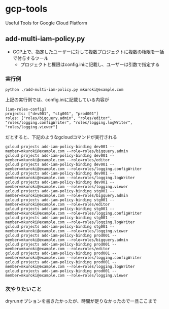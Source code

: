 # gcp-tools
Useful Tools for Google Cloud Platform

## add-multi-iam-policy.py
- GCP上で、指定したユーザーに対して複数プロジェクトに複数の権限を一括で付与するツール
    - プロジェクトと権限はconfig.iniに記載し、ユーザーは引数で指定する

### 実行例
    python ./add-multi-iam-policy.py mkuroki@example.com

上記の実行例では、config.iniに記載している内容が

    [iam-roles-config]
    projects: ["dev001", "stg001", "prod001"]
    roles: ["roles/bigquery.admin", "roles/editor", "roles/logging.configWriter", "roles/logging.logWriter", "roles/logging.viewer"]

だとすると、下記のようなgcloudコマンドが実行される

    gcloud projects add-iam-policy-binding dev001 --member=mkuroki@example.com --role=roles/bigquery.admin
    gcloud projects add-iam-policy-binding dev001 --member=mkuroki@example.com --role=roles/editor
    gcloud projects add-iam-policy-binding dev001 --member=mkuroki@example.com --role=roles/logging.configWriter
    gcloud projects add-iam-policy-binding dev001 --member=mkuroki@example.com --role=roles/logging.logWriter
    gcloud projects add-iam-policy-binding dev001 --member=mkuroki@example.com --role=roles/logging.viewer
    gcloud projects add-iam-policy-binding stg001 --member=mkuroki@example.com --role=roles/bigquery.admin
    gcloud projects add-iam-policy-binding stg001 --member=mkuroki@example.com --role=roles/editor
    gcloud projects add-iam-policy-binding stg001 --member=mkuroki@example.com --role=roles/logging.configWriter
    gcloud projects add-iam-policy-binding stg001 --member=mkuroki@example.com --role=roles/logging.logWriter
    gcloud projects add-iam-policy-binding stg001 --member=mkuroki@example.com --role=roles/logging.viewer
    gcloud projects add-iam-policy-binding prod001 --member=mkuroki@example.com --role=roles/bigquery.admin
    gcloud projects add-iam-policy-binding prod001 --member=mkuroki@example.com --role=roles/editor
    gcloud projects add-iam-policy-binding prod001 --member=mkuroki@example.com --role=roles/logging.configWriter
    gcloud projects add-iam-policy-binding prod001 --member=mkuroki@example.com --role=roles/logging.logWriter
    gcloud projects add-iam-policy-binding prod001 --member=mkuroki@example.com --role=roles/logging.viewer

### 次やりたいこと
dryrunオプションを書きたかったが、時間が足りなかったので一旦ここまで
